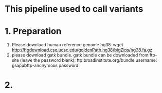 # This pipeline used to call variants
# 1. Preparation
1. Please download human reference genome hg38.
wget http://hgdownload.cse.ucsc.edu/goldenPath.hg38/bigZips/hg38.fa.gz
2. please download gatk bundle.
gatk bundle can be downloaded from ftp-site (leave the password blank):
ftp.broadinstitute.org/bundle
username: gsapubftp-anonymous
password:
# 2. 
